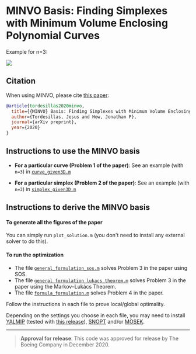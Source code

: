 # MINVO Basis: Finding Simplexes with Minimum Volume Enclosing Polynomial Curves #

Example for n=3:

![](./imgs/minvo3d.png) 

## Citation

When using MINVO, please cite [this paper](https://www.google.com/):

```bibtex
@article{tordesillas2020minvo,
  title={{MINVO} Basis: Finding Simplexes with Minimum Volume Enclosing Polynomial Curves},
  author={Tordesillas, Jesus and How, Jonathan P},
  journal={arXiv preprint},
  year={2020}
}
```

## Instructions to use the MINVO basis

* **For a particular curve (Problem 1 of the paper)**: See an example (with `n=3`) in [`curve_given3D.m`](https://github.com/mit-acl/minvo/blob/master/src/curve_given3D.m)

* **For a particular simplex  (Problem 2 of the paper)**: See an example (with `n=3`) in [`simplex_given3D.m`](https://github.com/mit-acl/minvo/blob/master/src/simplex_given3D.m)


## Instructions to derive the MINVO basis

#### To generate all the figures of the paper
You can simply run `plot_solution.m` (you don't need to install any external solver to do this).

#### To run the optimization
* The file [`general_formulation_sos.m`](https://github.com/mit-acl/minvo/blob/master/src/general_formulation_sos.m) solves Problem 3 in the paper using SOS.
* The file [`general_formulation_lukacs_theorem.m`](https://github.com/mit-acl/minvo/blob/master/src/general_formulation_lukacs_theorem.m) solves Problem 3 in the paper using the Markov–Lukács Theorem. 
* The file [`formula_formulation.m`](https://github.com/mit-acl/minvo/blob/master/src/formula_formulation.m) solves Problem 4 in the paper. 

Follow the instructions in each file to prove local/global optimality.

Depending on the settings you choose in each file, you may need to install [YALMIP](https://yalmip.github.io/) (tested with [this release](https://github.com/yalmip/YALMIP/releases/tag/R20200116_hotfix)), [SNOPT](https://ccom.ucsd.edu/~optimizers/) and/or [MOSEK](https://www.mosek.com/). 


---------

> **Approval for release**: This code was approved for release by The Boeing Company in December 2020. 